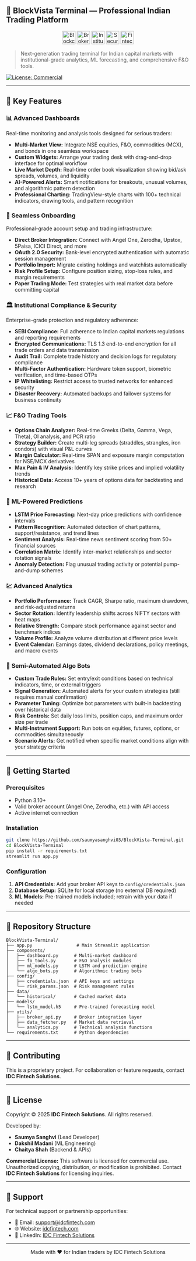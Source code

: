 ## 🚀 BlockVista Terminal — Professional Indian Trading Platform

<p align="center">
  <img src="image.jpg" height="36" title="Blockchain" />
  <img src="image.jpg" height="36" title="Broker" />
  <img src="image.jpg" height="36" title="Institutional" />
  <img src="image.jpg" height="36" title="Security" />
  <img src="image.jpg" height="36" title="Fintech" />
</p>

> Next-generation trading terminal for Indian capital markets with institutional-grade analytics, ML forecasting, and comprehensive F&O tools.

[![License: Commercial](https://img.shields.io/badge/License-Commercial-blue)](https://github.com/saumyasanghvi03/BlockVista-Terminal/tree/main#license)

---

## 🎯 Key Features

### 📊 **Advanced Dashboards**
Real-time monitoring and analysis tools designed for serious traders:
- **Multi-Market View:** Integrate NSE equities, F&O, commodities (MCX), and bonds in one seamless workspace
- **Custom Widgets:** Arrange your trading desk with drag-and-drop interface for optimal workflow
- **Live Market Depth:** Real-time order book visualization showing bid/ask spreads, volumes, and liquidity
- **AI-Powered Alerts:** Smart notifications for breakouts, unusual volumes, and algorithmic pattern detection
- **Professional Charting:** TradingView-style charts with 100+ technical indicators, drawing tools, and pattern recognition

### 🔐 **Seamless Onboarding**
Professional-grade account setup and trading infrastructure:
- **Direct Broker Integration:** Connect with Angel One, Zerodha, Upstox, 5Paisa, ICICI Direct, and more
- **OAuth 2.0 Security:** Bank-level encrypted authentication with automatic session management
- **Portfolio Import:** Migrate existing holdings and watchlists automatically
- **Risk Profile Setup:** Configure position sizing, stop-loss rules, and margin requirements
- **Paper Trading Mode:** Test strategies with real market data before committing capital

### 🏛️ **Institutional Compliance & Security**
Enterprise-grade protection and regulatory adherence:
- **SEBI Compliance:** Full adherence to Indian capital markets regulations and reporting requirements
- **Encrypted Communications:** TLS 1.3 end-to-end encryption for all trade orders and data transmission
- **Audit Trail:** Complete trade history and decision logs for regulatory compliance
- **Multi-Factor Authentication:** Hardware token support, biometric verification, and time-based OTPs
- **IP Whitelisting:** Restrict access to trusted networks for enhanced security
- **Disaster Recovery:** Automated backups and failover systems for business continuity

### 📈 **F&O Trading Tools**
- **Options Chain Analyzer:** Real-time Greeks (Delta, Gamma, Vega, Theta), OI analysis, and PCR ratio
- **Strategy Builder:** Create multi-leg spreads (straddles, strangles, iron condors) with visual P&L curves
- **Margin Calculator:** Real-time SPAN and exposure margin computation for NSE/MCX derivatives
- **Max Pain & IV Analysis:** Identify key strike prices and implied volatility trends
- **Historical Data:** Access 10+ years of options data for backtesting and research

### 🤖 **ML-Powered Predictions**
- **LSTM Price Forecasting:** Next-day price predictions with confidence intervals
- **Pattern Recognition:** Automated detection of chart patterns, support/resistance, and trend lines
- **Sentiment Analysis:** Real-time news sentiment scoring from 50+ financial sources
- **Correlation Matrix:** Identify inter-market relationships and sector rotation signals
- **Anomaly Detection:** Flag unusual trading activity or potential pump-and-dump schemes

### 💹 **Advanced Analytics**
- **Portfolio Performance:** Track CAGR, Sharpe ratio, maximum drawdown, and risk-adjusted returns
- **Sector Rotation:** Identify leadership shifts across NIFTY sectors with heat maps
- **Relative Strength:** Compare stock performance against sector and benchmark indices
- **Volume Profile:** Analyze volume distribution at different price levels
- **Event Calendar:** Earnings dates, dividend declarations, policy meetings, and macro events

### 🔄 **Semi-Automated Algo Bots**
- **Custom Trade Rules:** Set entry/exit conditions based on technical indicators, time, or external triggers
- **Signal Generation:** Automated alerts for your custom strategies (still requires manual confirmation)
- **Parameter Tuning:** Optimize bot parameters with built-in backtesting over historical data
- **Risk Controls:** Set daily loss limits, position caps, and maximum order size per trade
- **Multi-Instrument Support:** Run bots on equities, futures, options, or commodities simultaneously
- **Scenario Alerts:** Get notified when specific market conditions align with your strategy criteria

---

## 🚀 Getting Started

### Prerequisites
- Python 3.10+
- Valid broker account (Angel One, Zerodha, etc.) with API access
- Active internet connection

### Installation

```bash
git clone https://github.com/saumyasanghvi03/BlockVista-Terminal.git
cd BlockVista-Terminal
pip install -r requirements.txt
streamlit run app.py
```

### Configuration

1. **API Credentials:** Add your broker API keys to `config/credentials.json`
2. **Database Setup:** SQLite for local storage (no external DB required)
3. **ML Models:** Pre-trained models included; retrain with your data if needed

---

## 📁 Repository Structure

```
BlockVista-Terminal/
├── app.py                 # Main Streamlit application
├── components/
│   ├── dashboard.py      # Multi-market dashboard
│   ├── fo_tools.py       # F&O analysis modules
│   ├── ml_models.py      # LSTM and prediction engine
│   └── algo_bots.py      # Algorithmic trading bots
├── config/
│   ├── credentials.json  # API keys and settings
│   └── risk_params.json  # Risk management rules
├── data/
│   └── historical/       # Cached market data
├── models/
│   └── lstm_model.h5     # Pre-trained forecasting model
├── utils/
│   ├── broker_api.py     # Broker integration layer
│   ├── data_fetcher.py   # Market data retrieval
│   └── analytics.py      # Technical analysis functions
└── requirements.txt      # Python dependencies
```

---

## 🤝 Contributing

This is a proprietary project. For collaboration or feature requests, contact **IDC Fintech Solutions**.

---

## 📜 License

Copyright © 2025 **IDC Fintech Solutions**. All rights reserved.

Developed by:
- **Saumya Sanghvi** (Lead Developer)
- **Dakshil Madani** (ML Engineering)
- **Chaitya Shah** (Backend & APIs)

**Commercial License:** This software is licensed for commercial use. Unauthorized copying, distribution, or modification is prohibited. Contact **IDC Fintech Solutions** for licensing inquiries.

---

## 📧 Support

For technical support or partnership opportunities:
- 📩 Email: support@idcfintech.com
- 🌐 Website: [idcfintech.com](https://idcfintech.com)
- 💼 LinkedIn: [IDC Fintech Solutions](https://linkedin.com/company/idcfintech)

---

<p align="center">Made with ❤️ for Indian traders by IDC Fintech Solutions</p>
